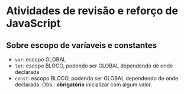 # Atividades de revisão e reforço de JavaScript

## Sobre escopo de varíaveis e constantes

- `var`: escopo GLOBAL
- `let`: escopo BLOCO, podendo ser GLOBAL dependendo de onde declarada
- `const`: escopo BLOCO, podendo ser GLOBAL dependendo de onde declarada. Obs.:
**obrigatório** inicializar com algum valor.
